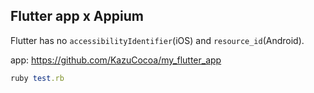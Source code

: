 ## Flutter app x Appium

Flutter has no `accessibilityIdentifier`(iOS) and `resource_id`(Android).

app: https://github.com/KazuCocoa/my_flutter_app

```ruby
ruby test.rb
```
